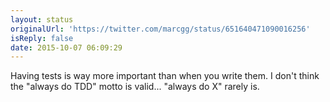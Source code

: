 ```yaml
---
layout: status
originalUrl: 'https://twitter.com/marcgg/status/651640471090016256'
isReply: false
date: 2015-10-07 06:09:29
---
```


Having tests is way more important than when you write them. I don't think the "always do TDD" motto is valid... "always do X" rarely is.
